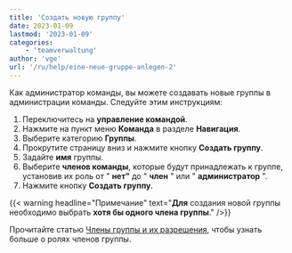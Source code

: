 ```yaml
---
title: 'Создать новую группу'
date: 2023-01-09
lastmod: '2023-01-09'
categories:
    - 'teamverwaltung'
author: 'vge'
url: '/ru/help/eine-neue-gruppe-anlegen-2'
---
```


Как администратор команды, вы можете создавать новые группы в администрации команды. Следуйте этим инструкциям:

1. Переключитесь на **управление командой**.
2. Нажмите на пункт меню **Команда** в разделе **Навигация**.
3. Выберите категорию **Группы**.
4. Прокрутите страницу вниз и нажмите кнопку **Создать группу**.
5. Задайте **имя** группы.
6. Выберите **членов команды**, которые будут принадлежать к группе, установив их роль от " **нет"** до " **член** " или " **администратор** ".
7. Нажмите кнопку **Создать группу**.

{{< warning  headline="Примечание"  text="**Для** создания новой группы необходимо выбрать **хотя бы одного члена группы**." />}}

Прочитайте статью [Члены группы и их разрешения](https://seatable.io/ru/docs/gruppenmitglieder-und-berechtigungen/gruppenmitglieder-und-ihre-berechtigungen/), чтобы узнать больше о ролях членов группы.
